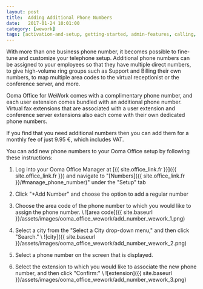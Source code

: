```yaml
---
layout: post
title:  Adding Additional Phone Numbers
date:   2017-01-24 10:01:00
category: [wework]
tags: [activation-and-setup, getting-started, admin-features, calling, ooma-office-manager, add-ons, wework]
---
```


With more than one business phone number, it becomes possible to fine-tune and customize your telephone setup. Additional phone numbers can be assigned to your employees so that they have multiple direct numbers, to give high-volume ring groups such as Support and Billing their own numbers, to map multiple area codes to the virtual receptionist or the conference server, and more.

Ooma Office for WeWork comes with a complimentary phone number, and each user extension comes bundled with an additional phone number. Virtual fax extensions that are associated with a user extension and conference server extensions also each come with their own dedicated phone numbers. 

If you find that you need additional numbers then you can add them for a monthly fee of just 9.95 €, which includes VAT.

You can add new phone numbers to your Ooma Office setup by following these instructions:

1. Log into your Ooma Office Manager at [{{ site.office_link.fr }}]({{ site.office_link.fr }}) and navigate to "[Numbers]({{ site.office_link.fr }}/#manage_phone_number)" under the "Setup" tab
2. Click "+Add Number" and choose the option to add a regular number
3. Choose the area code of the phone number to which you would like to assign the phone number. \\
   ![area code]({{ site.baseurl }}/assets/images/ooma_office_wework/add_number_wework_1.png)

4. Select a city from the "Select a City drop-down menu," and then click "Search." \\
   ![city]({{ site.baseurl }}/assets/images/ooma_office_wework/add_number_wework_2.png)

5. Select a phone number on the screen that is displayed.
6. Select the extension to which you would like to associate the new phone number, and then click "Confirm:" \\
   ![extension]({{ site.baseurl }}/assets/images/ooma_office_wework/add_number_wework_3.png)